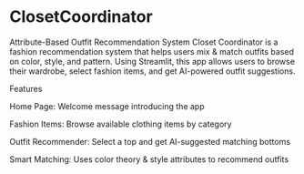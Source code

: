 # ClosetCoordinator
Attribute-Based Outfit Recommendation System
Closet Coordinator is a fashion recommendation system that helps users mix & match outfits based on color, style, and pattern. Using Streamlit, this app allows users to browse their wardrobe, select fashion items, and get AI-powered outfit suggestions.

Features

Home Page: Welcome message introducing the app

Fashion Items: Browse available clothing items by category

Outfit Recommender: Select a top and get AI-suggested matching bottoms

Smart Matching: Uses color theory & style attributes to recommend outfits
